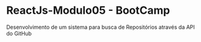 # ReactJs-Modulo05 - BootCamp

Desenvolvimento de um sistema para busca de Repositórios através da API do GitHub
